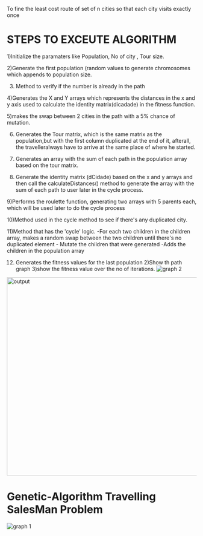 
To fine the least cost route of set of n cities so that each city visits exactly once
# STEPS TO EXCEUTE ALGORITHM


1)Initialize the paramaters like Population, No of city , Tour size.


2)Generate the first population (random  values to generate  chromosomes which appends to population size.


3) Method to verify if the number is already in the path


4)Generates the X and Y arrays which represents the distances in the x and y axis used to calculate the identity matrix(dicadade) in the fitness function.


5)makes the swap between 2 cities in the path with a 5% chance of mutation.


6) Generates the Tour matrix, which is the same matrix as the population,but with the first column duplicated at the end of it, afterall, the travelleralways have to arrive at the same place of where he started.


7) Generates an array with the sum of each path in the population array  based on the tour matrix.


8) Generate the identity matrix (dCidade) based on the x and y arrays and then call the calculateDistances() method to generate the array with the sum of each path to user later in the cycle process.


9)Performs the roulette function, generating two arrays with 5 parents each, which will be used later to do the cycle process



10)Method used in the cycle method to see if there's any duplicated city.


11)Method that has the 'cycle' logic.
    -For each two children in the children array, makes a random swap between
        the two children until there's no duplicated element
    - Mutate the children that were generated
    -Adds the children in the population array




12) Generates the fitness values for the last population
   2)Show th path graph
   3)show the fitness value over the no of iterations.
    ![graph 2](https://github.com/Ruchawagh/Genetic-Algorithm-/assets/99780429/305b50fd-603e-4f2c-b8b0-e700a59da263)

<img width="524" alt="output" src="https://github.com/Ruchawagh/Genetic-Algorithm-/assets/99780429/a0e02027-e6a2-4fbf-aae2-88f9694deeeb">

# Genetic-Algorithm Travelling SalesMan Problem
![graph 1](https://github.com/Ruchawagh/Genetic-Algorithm-/assets/99780429/e0c718be-d894-4853-945c-1b46cd035331)


